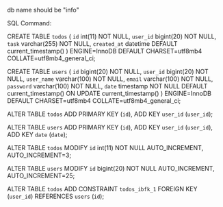 db name should be "info"

SQL Command:

CREATE TABLE `todos` (
`id` int(11) NOT NULL,
`user_id` bigint(20) NOT NULL,
`task` varchar(255) NOT NULL,
`created_at` datetime DEFAULT current_timestamp()
) ENGINE=InnoDB DEFAULT CHARSET=utf8mb4 COLLATE=utf8mb4_general_ci;

CREATE TABLE `users` (
`id` bigint(20) NOT NULL,
`user_id` bigint(20) NOT NULL,
`user_name` varchar(100) NOT NULL,
`email` varchar(100) NOT NULL,
`password` varchar(100) NOT NULL,
`date` timestamp NOT NULL DEFAULT current_timestamp() ON UPDATE current_timestamp()
) ENGINE=InnoDB DEFAULT CHARSET=utf8mb4 COLLATE=utf8mb4_general_ci;

ALTER TABLE `todos`
ADD PRIMARY KEY (`id`),
ADD KEY `user_id` (`user_id`);

ALTER TABLE `users`
ADD PRIMARY KEY (`id`),
ADD KEY `user_id` (`user_id`),
ADD KEY `date` (`date`);

ALTER TABLE `todos`
MODIFY `id` int(11) NOT NULL AUTO_INCREMENT, AUTO_INCREMENT=3;

ALTER TABLE `users`
MODIFY `id` bigint(20) NOT NULL AUTO_INCREMENT, AUTO_INCREMENT=25;

ALTER TABLE `todos`
ADD CONSTRAINT `todos_ibfk_1` FOREIGN KEY (`user_id`) REFERENCES `users` (`id`);

